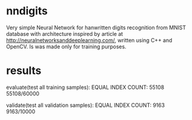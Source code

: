 # nndigits

Very simple Neural Network for hanwritten digits recognition from MNIST database with architecture inspired by article at http://neuralnetworksanddeeplearning.com/, written using C++ and OpenCV. Is was made only for training purposes.

# results

evaluate(test all training samples):
EQUAL INDEX COUNT: 55108
55108/60000 

validate(test all validation samples):
EQUAL INDEX COUNT: 9163
9163/10000
